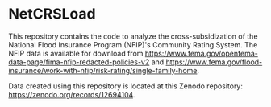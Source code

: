 # NetCRSLoad

This repository contains the code to analyze the cross-subsidization of the National Flood Insurance Program (NFIP)'s Community Rating System.
The NFIP data is available for download from https://www.fema.gov/openfema-data-page/fima-nfip-redacted-policies-v2 and https://www.fema.gov/flood-insurance/work-with-nfip/risk-rating/single-family-home.

Data created using this repository is located at this Zenodo repository: https://zenodo.org/records/12694104. 
